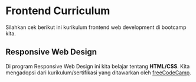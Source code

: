 # Frontend Curriculum

Silahkan cek berikut ini kurikulum frontend web development di bootcamp kita.

## Responsive Web Design

Di program Responsive Web Design ini kita belajar tentang **HTML/CSS**.
Kita mengadopsi dari kurikulum/sertifikasi yang ditawarkan oleh [freeCodeCamp](https://www.freecodecamp.org/learn/2022/responsive-web-design/).


